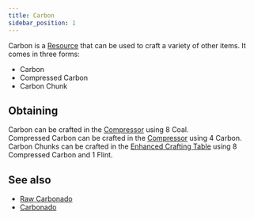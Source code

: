 ```yaml
---
title: Carbon
sidebar_position: 1
---
```


Carbon is a [Resource](/docs/Slimefun/Resources) that can be used to craft a variety of other items. It comes in three forms:

- Carbon
- Compressed Carbon
- Carbon Chunk

## Obtaining

Carbon can be crafted in the [Compressor](Compressor) using 8 Coal.  
Compressed Carbon can be crafted in the [Compressor](Compressor) using 4 Carbon.  
Carbon Chunks can be crafted in the [Enhanced Crafting Table](Enhanced-Crafting-Table) using 8 Compressed Carbon and 1 Flint.

## See also

- [Raw Carbonado](Carbonado)
- [Carbonado](Carbonado)
